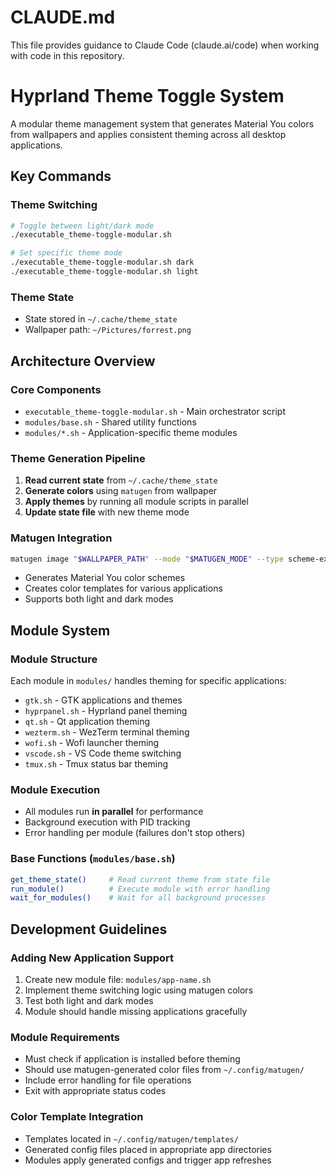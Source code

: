 # CLAUDE.md

This file provides guidance to Claude Code (claude.ai/code) when working with code in this repository.

# Hyprland Theme Toggle System

A modular theme management system that generates Material You colors from wallpapers and applies consistent theming across all desktop applications.

## Key Commands

### Theme Switching
```bash
# Toggle between light/dark mode
./executable_theme-toggle-modular.sh

# Set specific theme mode
./executable_theme-toggle-modular.sh dark
./executable_theme-toggle-modular.sh light
```

### Theme State
- State stored in `~/.cache/theme_state`
- Wallpaper path: `~/Pictures/forrest.png`

## Architecture Overview

### Core Components
- `executable_theme-toggle-modular.sh` - Main orchestrator script
- `modules/base.sh` - Shared utility functions  
- `modules/*.sh` - Application-specific theme modules

### Theme Generation Pipeline
1. **Read current state** from `~/.cache/theme_state`
2. **Generate colors** using `matugen` from wallpaper
3. **Apply themes** by running all module scripts in parallel
4. **Update state file** with new theme mode

### Matugen Integration
```bash
matugen image "$WALLPAPER_PATH" --mode "$MATUGEN_MODE" --type scheme-expressive
```
- Generates Material You color schemes
- Creates color templates for various applications
- Supports both light and dark modes

## Module System

### Module Structure
Each module in `modules/` handles theming for specific applications:
- `gtk.sh` - GTK applications and themes
- `hyprpanel.sh` - Hyprland panel theming  
- `qt.sh` - Qt application theming
- `wezterm.sh` - WezTerm terminal theming
- `wofi.sh` - Wofi launcher theming
- `vscode.sh` - VS Code theme switching
- `tmux.sh` - Tmux status bar theming

### Module Execution
- All modules run **in parallel** for performance
- Background execution with PID tracking
- Error handling per module (failures don't stop others)

### Base Functions (`modules/base.sh`)
```bash
get_theme_state()     # Read current theme from state file
run_module()          # Execute module with error handling  
wait_for_modules()    # Wait for all background processes
```

## Development Guidelines

### Adding New Application Support
1. Create new module file: `modules/app-name.sh`
2. Implement theme switching logic using matugen colors
3. Test both light and dark modes
4. Module should handle missing applications gracefully

### Module Requirements
- Must check if application is installed before theming
- Should use matugen-generated color files from `~/.config/matugen/`
- Include error handling for file operations
- Exit with appropriate status codes

### Color Template Integration
- Templates located in `~/.config/matugen/templates/`
- Generated config files placed in appropriate app directories
- Modules apply generated configs and trigger app refreshes